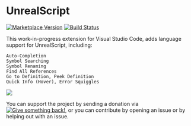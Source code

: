 # UnrealScript
[![Marketplace Version](https://vsmarketplacebadge.apphb.com/version/EliotVU.uc.svg "Current Release")](https://marketplace.visualstudio.com/items?itemName=EliotVU.uc)
[![Build Status](https://travis-ci.org/EliotVU/UnrealScript-Language-Service.svg?branch=master)](https://travis-ci.org/EliotVU/UnrealScript-Language-Service)

This work-in-progress extension for Visual Studio Code, adds language support for UnrealScript, including:

    Auto-Completion
    Symbol Searching
    Symbol Renaming
    Find All References
    Go to Definition, Peek Definition
    Quick Info (Hover), Error Squiggles

<img src="https://raw.githubusercontent.com/EliotVU/UnrealScript-Language-Service/master/demo.gif">

You can support the project by sending a donation via [![Give something back!](https://img.shields.io/badge/Donate-PayPal-green.svg)](https://paypal.me/eliotvu), or you can contribute by opening an issue or by helping out with an issue.
